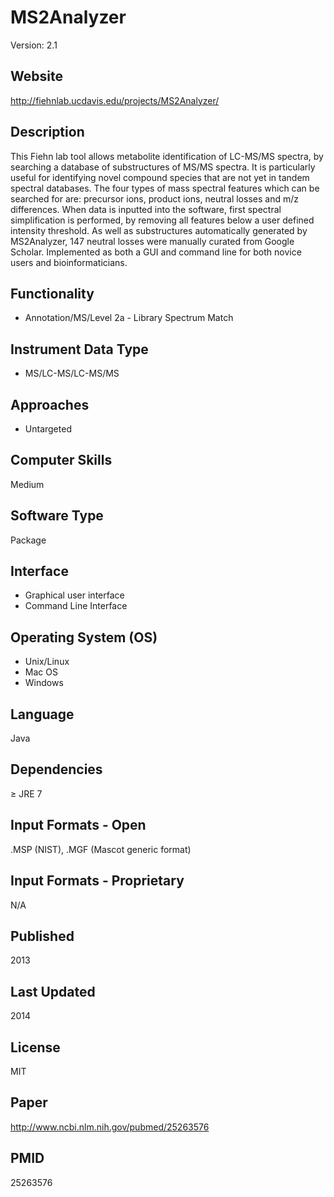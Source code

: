 # MS2Analyzer
Version: 2.1

## Website
http://fiehnlab.ucdavis.edu/projects/MS2Analyzer/

## Description
This Fiehn lab tool allows metabolite identification of LC-MS/MS spectra, by searching a database of substructures of MS/MS spectra. It is particularly useful for identifying novel compound species that are not yet in tandem spectral databases. The four types of mass spectral features which can be searched for are: precursor ions, product ions, neutral losses and m/z differences. When data is inputted into the software, first spectral simplification is performed, by removing all features below a user defined intensity threshold. As well as substructures automatically generated by MS2Analyzer, 147 neutral losses were manually curated from Google Scholar. Implemented as both a GUI and command line for both novice users and bioinformaticians.

## Functionality
- Annotation/MS/Level 2a - Library Spectrum Match

## Instrument Data Type
- MS/LC-MS/LC-MS/MS

## Approaches
- Untargeted

## Computer Skills
Medium

## Software Type
Package

## Interface
- Graphical user interface
- Command Line Interface

## Operating System (OS)
- Unix/Linux
- Mac OS
- Windows

## Language
Java

## Dependencies
≥ JRE 7

## Input Formats - Open
.MSP (NIST), .MGF (Mascot generic format)

## Input Formats - Proprietary
N/A

## Published
2013

## Last Updated
2014

## License
MIT

## Paper
http://www.ncbi.nlm.nih.gov/pubmed/25263576

## PMID
25263576
